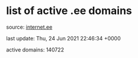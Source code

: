 # list of active .ee domains

source: [internet.ee](https://internet.ee/domains/ee-zone-file)

last update: Thu, 24 Jun 2021 22:46:34 +0000

active domains: 140722
